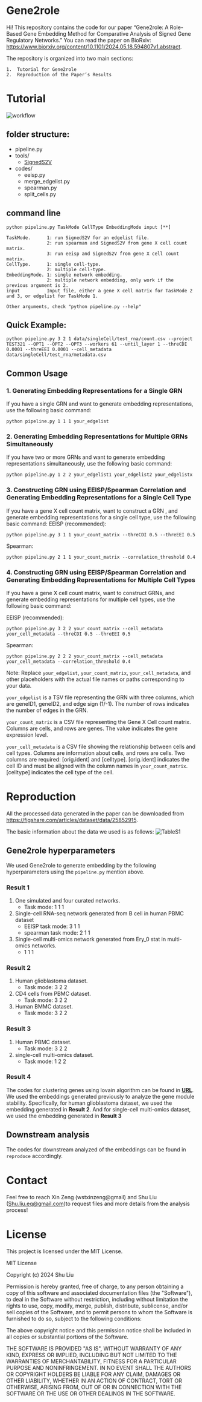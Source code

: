 # Gene2role
Hi! This repository contains the code for our paper “Gene2role: A Role-Based Gene Embedding Method for Comparative Analysis of Signed Gene Regulatory Networks.” You can read the paper on BioRxiv: https://www.biorxiv.org/content/10.1101/2024.05.18.594807v1.abstract.

The repository is organized into two main sections:

	1.	Tutorial for Gene2role
	2.	Reproduction of the Paper’s Results

# Tutorial
![workflow](workflow.png)

## folder structure:

- pipeline.py
- tools/
  - [SignedS2V](https://github.com/liushu2019/SignedS2V)
- codes/
  - eeisp.py
  - merge_edgelist.py
  - spearman.py
  - split_cells.py

## command line
```
python pipeline.py TaskMode CellType EmbeddingMode input [**]

TaskMode.      1: run SignedS2V for an edgelist file. 
               2: run spearman and SignedS2V from gene X cell count matrix. 
               3: run eeisp and SignedS2V from gene X cell count matrix.
CellType.      1: single cell-type. 
               2: multiple cell-type.
EmbeddingMode. 1: single network embedding. 
               2: multiple network embedding, only work if the previous argument is 2.
input          Input file, either a gene X cell matrix for TaskMode 2 and 3, or edgelist for TaskMode 1.

Other arguments, check "python pipeline.py --help"
```
## Quick Example:
```
python pipeline.py 3 2 1 data/singleCell/test_rna/count.csv --project TEST321 --OPT1 --OPT2 --OPT3 --workers 61 --until_layer 1 --threCDI 0.0001 --threEEI 0.0001 --cell_metadata data/singleCell/test_rna/metadata.csv 
```

## Common Usage

### 1. Generating Embedding Representations for a Single GRN
If you have a single GRN and want to generate embedding representations, use the following basic command:

```
python pipeline.py 1 1 1 your_edgelist
```

### 2. Generating Embedding Representations for Multiple GRNs Simultaneously
If you have two or more GRNs and want to generate embedding representations simultaneously, use the following basic command:

```
python pipeline.py 1 2 2 your_edgelist1 your_edgelist2 your_edgelistx
```

### 3. Constructing GRN using EEISP/Spearman Correlation and Generating Embedding Representations for a Single Cell Type
If you have a gene X cell count matrix, want to construct a GRN , and generate embedding representations for a single cell type, use the following basic command:
EEISP (recommended):
```
python pipeline.py 3 1 1 your_count_matrix --threCDI 0.5 --threEEI 0.5
```
Spearman:
```
python pipeline.py 2 1 1 your_count_matrix --correlation_threshold 0.4
```


### 4. Constructing GRN using EEISP/Spearman Correlation and Generating Embedding Representations for Multiple Cell Types
If you have a gene X cell count matrix, want to construct GRNs, and generate embedding representations for multiple cell types, use the following basic command:

EEISP (recommended):
```
python pipeline.py 3 2 2 your_count_matrix --cell_metadata your_cell_metadata --threCDI 0.5 --threEEI 0.5
```
Spearman:
```
python pipeline.py 2 2 2 your_count_matrix --cell_metadata your_cell_metadata --correlation_threshold 0.4
```

Note: Replace `your_edgelist`, `your_count_matrix`, `your_cell_metadata`, and other placeholders with the actual file names or paths corresponding to your data.

`your_edgelist` is a TSV file representing the GRN with three columns, which are geneID1, geneID2, and edge sign (1/-1). The number of rows indicates the number of edges in the GRN.

`your_count_matrix` is a CSV file representing the Gene X Cell count matrix. Columns are cells, and rows are genes. The value indicates the gene expression level.

`your_cell_metadata` is a CSV file showing the relationship between cells and cell types. Columns are information about cells, and rows are cells. Two columns are required: [orig.ident] and [celltype]. [orig.ident] indicates the cell ID and must be aligned with the column names in `your_count_matrix`. [celltype] indicates the cell type of the cell.

# Reproduction 

All the processed data generated in the paper can be downloaded from https://figshare.com/articles/dataset/data/25852915. 

The basic information about the data we used is as follows:
![TableS1](TableS1.jpg)

## Gene2role hyperparameters
We used Gene2role to generate embedding by the following hyperparameters using the `pipeline.py` mention above.

### Result 1
1. One simulated and four curated networks.
   - Task mode: 1 1 1
2. Single-cell RNA-seq network generated from B cell in human PBMC dataset
   - EEISP task mode: 3 1 1
   - spearman task mode: 2 1 1
3. Single-cell multi-omics network generated from Ery_0 stat in multi-omics networks.
   - 1 1 1	   
### Result 2
1. Human glioblastoma dataset.
   - Task mode: 3 2 2
2. CD4 cells from PBMC dataset.
   - Task mode: 3 2 2
3. Human BMMC dataset.
   - Task mode: 3 2 2  
### Result 3
1. Human PBMC dataset.
   - Task mode: 3 2 2
2. single-cell multi-omics dataset.
   - Task mode: 1 2 2
### Result 4
The codes for clustering genes using lovain algorithm can be found in **[URL](https://python-louvain.readthedocs.io/en/latest/)**.
We used the embeddings generated previously to analyze the gene module stability.
Specifically, for human glioblastoma dataset, we used the embedding generated in **Result 2**. And for single-cell multi-omics dataset, we used the embedding generated in **Result 3**
## Downstream analysis
The codes for downstream analyzed of the embeddings can be found in `reprodoce` accordingly.

# Contact
Feel free to reach Xin Zeng (wstxinzeng@gmail) and Shu Liu (Shu.liu.eq@gmail.com)to request files and more details from the analysis process!

# License
This project is licensed under the MIT License.

MIT License

Copyright (c) 2024 Shu Liu

Permission is hereby granted, free of charge, to any person obtaining a copy
of this software and associated documentation files (the "Software"), to deal
in the Software without restriction, including without limitation the rights
to use, copy, modify, merge, publish, distribute, sublicense, and/or sell
copies of the Software, and to permit persons to whom the Software is
furnished to do so, subject to the following conditions:

The above copyright notice and this permission notice shall be included in all
copies or substantial portions of the Software.

THE SOFTWARE IS PROVIDED "AS IS", WITHOUT WARRANTY OF ANY KIND, EXPRESS OR
IMPLIED, INCLUDING BUT NOT LIMITED TO THE WARRANTIES OF MERCHANTABILITY,
FITNESS FOR A PARTICULAR PURPOSE AND NONINFRINGEMENT. IN NO EVENT SHALL THE
AUTHORS OR COPYRIGHT HOLDERS BE LIABLE FOR ANY CLAIM, DAMAGES OR OTHER
LIABILITY, WHETHER IN AN ACTION OF CONTRACT, TORT OR OTHERWISE, ARISING FROM,
OUT OF OR IN CONNECTION WITH THE SOFTWARE OR THE USE OR OTHER DEALINGS IN THE
SOFTWARE.
